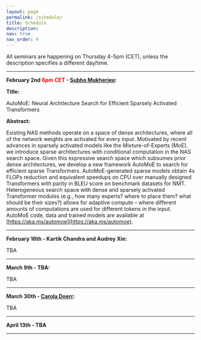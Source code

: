 ```yaml
---
layout: page
permalink: /schedule/
title: Schedule
description: 
nav: true
nav_order: 4
---
```



All seminars are happening on Thursday 4-5pm (CET), unless the description specifies a different day/time.


----------

**February 2nd <span style="color:red">6pm CET</span> - [Subho Mukherjee](https://www.microsoft.com/en-us/research/people/submukhe/):**

**Title:**

AutoMoE: Neural Architecture Search for Efficient Sparsely Activated Transformers

**Abstract:**

Existing NAS methods operate on a space of dense architectures, where all of the network weights are activated for every input. Motivated by recent advances in sparsely activated models like the Mixture-of-Experts (MoE), we introduce sparse architectures with conditional computation in the NAS search space. Given this expressive search space which subsumes prior dense architectures, we develop a new framework AutoMoE to search for efficient sparse Transformers. AutoMoE-generated sparse models obtain 4x FLOPs reduction and equivalent speedups on CPU over manually designed Transformers with parity in BLEU score on benchmark datasets for NMT. Heterogeneous search space with dense and sparsely activated Transformer modules (e.g., how many experts? where to place them? what should be their sizes?) allows for adaptive compute – where different amounts of computations are used for different tokens in the input. AutoMoE code, data and trained models are available at [https://aka.ms/automoe](https://aka.ms/automoe).

----------

**February 16th - Kartik Chandra and Audrey Xie:**

TBA

----------

**March 9th - TBA:**

TBA

----------

**March 30th - [Carola Doerr](https://webia.lip6.fr/~doerr/):**

TBA

----------

**April 13th - TBA**

----------

